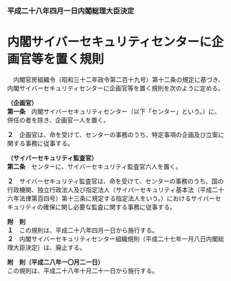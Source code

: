 ### 平成二十八年四月一日内閣総理大臣決定  
# 内閣サイバーセキュリティセンターに企画官等を置く規則  
　内閣官房組織令（昭和三十二年政令第二百十九号）第十二条の規定に基づき、内閣サイバーセキュリティセンターに企画官等を置く規則を次のように定める。  
  
**（企画官）**  
**第一条**　内閣サイバーセキュリティセンター（以下「センター」という。）に、併任の者を除き、企画官一人を置く。  
  
**２**　企画官は、命を受けて、センターの事務のうち、特定事項の企画及び立案に関する事務に従事する。  
  
**（サイバーセキュリティ監査官）**  
**第二条**　センターに、サイバーセキュリティ監査官六人を置く。  
  
**２**　サイバーセキュリティ監査官は、命を受けて、センターの事務のうち、国の行政機関、独立行政法人及び指定法人（サイバーセキュリティ基本法（平成二十六年法律第百四号）第十三条に規定する指定法人をいう。）におけるサイバーセキュリティの確保に関し必要な監査に関する事務に従事する。  
  
**附　則**  
**１**　この規則は、平成二十八年四月一日から施行する。  
**２**　内閣サイバーセキュリティセンター組織規則（平成二十七年一月八日内閣総理大臣決定）は、廃止する。  
  
**附　則（平成二八年一〇月二一日）**  
この規則は、平成二十八年十月二十一日から施行する。  
  
